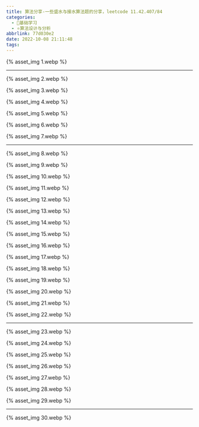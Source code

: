 ```yaml
---
title: 算法分享-一些盛水与接水算法题的分享，leetcode 11.42.407/84
categories:
  - 🌙基础学习
  - ⭐算法设计与分析
abbrlink: 77d030e2
date: 2022-10-08 21:11:48
tags:
---
```


{% asset_img 1.webp %}

<!--more-->

***

{% asset_img 2.webp %}

{% asset_img 3.webp %}

{% asset_img 4.webp %}

{% asset_img 5.webp %}

{% asset_img 6.webp %}

{% asset_img 7.webp %}

***

{% asset_img 8.webp %}

{% asset_img 9.webp %}

{% asset_img 10.webp %}

{% asset_img 11.webp %}

{% asset_img 12.webp %}

{% asset_img 13.webp %}

{% asset_img 14.webp %}

{% asset_img 15.webp %}

{% asset_img 16.webp %}

{% asset_img 17.webp %}

{% asset_img 18.webp %}

{% asset_img 19.webp %}

{% asset_img 20.webp %}

{% asset_img 21.webp %}

{% asset_img 22.webp %}

***

{% asset_img 23.webp %}

{% asset_img 24.webp %}

{% asset_img 25.webp %}

{% asset_img 26.webp %}

{% asset_img 27.webp %}

{% asset_img 28.webp %}

{% asset_img 29.webp %}

***

{% asset_img 30.webp %}
